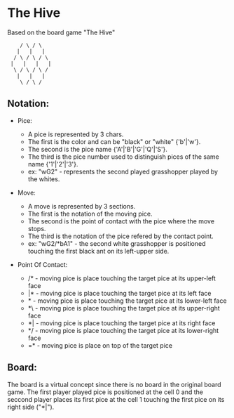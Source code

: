 The Hive
========

Based on the board game "The Hive"

```
    / \ / \
   |   |   |
  / \ / \ / \
 |   |   |   |
  \ / \ / \ /
   |   |   |
    \ / \ /
```

Notation:
--------

 - Pice:
    * A pice is represented by 3 chars.
    * The first is the color and can be "black" or "white" {'b'|'w'}.
    * The second is the pice name {'A'|'B'|'G'|'Q'|'S'}.
    * The third is the pice number used to distinguish pices of the same name {'1'|'2'|'3'}.
    * ex: "wG2" - represents the second played grasshopper played by the whites.

 - Move:
    * A move is represented by 3 sections.
    * The first is the notation of the moving pice.
    * The second is the point of contact with the pice where the move stops.
    * The third is the notation of the pice refered by the contact point.
    * ex: "wG2/*bA1" - the second white grasshopper is positioned touching the first black ant on its left-upper side.

 - Point Of Contact:
    * /* - moving pice is place touching the target pice at its upper-left face
    * |* - moving pice is place touching the target pice at its left face
    * \* - moving pice is place touching the target pice at its lower-left face
    * *\ - moving pice is place touching the target pice at its upper-right face
    * *| - moving pice is place touching the target pice at its right face
    * */ - moving pice is place touching the target pice at its lower-right face
    * =* - moving pice is place on top of the target pice


Board:
-----

The board is a virtual concept since there is no board in the original board game.
The first player played pice is positioned at the cell 0 and the seccond player places its first pice at the cell 1 touching the first pice on its right side ("*|").
